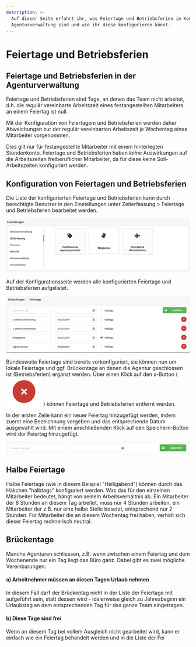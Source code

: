 ```yaml
---
description: >-
  Auf dieser Seite erfahrt ihr, was Feiertage und Betriebsferien im Kontext der
  Agenturverwaltung sind und wie ihr diese konfigurieren könnt.
---
```


# Feiertage und Betriebsferien

## Feiertage und Betriebsferien in der Agenturverwaltung

Feiertage und Betriebsferien sind Tage, an denen das Team nicht arbeitet, d.h. die regulär vereinbarte Arbeitszeit eines festangestellten Mitarbeiters an einem Feiertag ist null.

Mit der Konfiguration von Feiertagem und Betriebsferien werden daher Abweichungen zur der regulär vereinbarten Arbeitszeit je Wochentag eines Mitarbeiter vorgenommen.

Dies gilt nur für festangestellte Mitarbeiter mit einem hinterlegten Stundenkonto. Feiertage und Betriebsferien haben _keine_ Auswirkungen auf die Arbeitszeiten freiberuflicher Mitarbeiter, da für diese keine Soll-Arbeitszeiten konfiguriert werden.

## Konfiguration von Feiertagen und Betriebsferien

Die Liste der konfigurierten Feiertage und Betriebsferien kann durch berechtigte Benutzer in den Einstellungen unter Zeiterfassung &gt; Feiertage und Betriebsferien bearbeitet werden.  
 

![](../../.gitbook/assets/bildschirmfoto-2019-11-25-um-09.58.14.png)

Auf der Konfigurationsseite werden alle konfigurierten Feiertage und Betriebsferien aufgelistet.   
 

![](../../.gitbook/assets/bildschirmfoto-2020-01-19-um-12.45.34.png)

Bundesweite Feiertage sind bereits vorkonfiguriert, sie können nun um lokale Feiertage und ggf. Brückentage an denen die Agentur geschlossen ist \(Betriebsferien\) ergänzt werden. Über einen Klick auf den x-Button \( ![](../../.gitbook/assets/bildschirmfoto-2019-11-25-um-10.23.24.png) \) können Feiertage und Betriebsferien entfernt werden. 

In der ersten Zeile kann ein neuer Feiertag hinzugefügt werden, indem zuerst eine Bezeichnung vergeben und das entsprechende Datum ausgewählt wird. Mit einem anschließenden Klick auf den Speichern-Button wird der Feiertag hinzugefügt.  

![](../../.gitbook/assets/bildschirmfoto-2019-11-25-um-12.04.48.png)

## Halbe Feiertage

Halbe Feiertage \(wie in diesem Beispiel "Heiligabend"\) können durch das Häkchen "halbtags" konfiguriert werden. Was das für den einzelnen Mitarbeiter bedeutet, hängt von seinem Arbeitsverhältnis ab. Ein Mitarbeiter der 8 Stunden an diesem Tag arbeitet, muss nur 4 Stunden arbeiten, ein Mitarbeiter der z.B. nur eine halbe Stelle besetzt, entsprechend nur 2 Stunden. Für Mitarbeiter die an diesem Wochentag frei haben, verhält sich dieser Feiertag rechnerisch neutral.

## Brückentage

Manche Agenturen schliessen, z.B. wenn zwischen einem Feiertag und dem Wochenende nur ein Tag liegt das Büro ganz. Dabei gibt es zwei mögliche Vereinbarungen:

#### a\) Arbeitnehmer müssen an diesen Tagen Urlaub nehmen

In diesem Fall darf der Brückentag nicht in der Liste der Feiertage mit aufgeführt sein, statt dessen wird - idalerweise gleich zu Jahresbeginn ein Urlaubstag an dem entsprechenden Tag für das ganze Team eingetragen.

#### b\) Diese Tage sind frei

Wenn an diesem Tag bei vollem Ausgleich nicht gearbeitet wird, kann er einfach wie ein Feiertag behandelt werden und in die Liste der Fei

